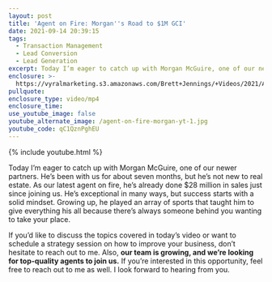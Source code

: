```yaml
---
layout: post
title: 'Agent on Fire: Morgan''s Road to $1M GCI'
date: 2021-09-14 20:39:15
tags:
  - Transaction Management
  - Lead Conversion
  - Lead Generation
excerpt: Today I’m eager to catch up with Morgan McGuire, one of our newer partners.
enclosure: >-
  https://vyralmarketing.s3.amazonaws.com/Brett+Jennings/+Videos/2021/Agent+on+Fire+Morgan's+Road+to+%241M+GCI.mp4
pullquote:
enclosure_type: video/mp4
enclosure_time:
use_youtube_image: false
youtube_alternate_image: /agent-on-fire-morgan-yt-1.jpg
youtube_code: qC1QznPghEU
---
```

{% include youtube.html %}

Today I’m eager to catch up with Morgan McGuire, one of our newer partners. He’s been with us for about seven months, but he’s not new to real estate. As our latest agent on fire, he’s already done $28 million in sales just since joining us. He’s exceptional in many ways, but success starts with a solid mindset. Growing up, he played an array of sports that taught him to give everything his all because there’s always someone behind you wanting to take your place.

If you’d like to discuss the topics covered in today’s video or want to schedule a strategy session on how to improve your business, don’t hesitate to reach out to me. Also, **our team is growing, and we’re looking for top-quality agents to join us.** If you’re interested in this opportunity, feel free to reach out to me as well. I look forward to hearing from you.
